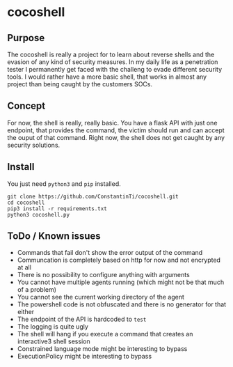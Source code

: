 # cocoshell

## Purpose
The cocoshell is really a project for to learn about reverse shells and the evasion of any kind of security measures. In my daily life as a penetration tester I permanently get faced with the challeng to evade different security tools. I would rather have a more basic shell, that works in almost any project than being caught by the customers SOCs.

## Concept
For now, the shell is really, really basic. You have a flask API with just one endpoint, that provides the command, the victim should run and can accept the ouput of that command. Right now, the shell does not get caught by any security solutions.

## Install
You just need `python3` and `pip` installed.
```shell
git clone https://github.com/ConstantinTi/cocoshell.git
cd cocoshell
pip3 install -r requirements.txt
python3 cocoshell.py
```

## ToDo / Known issues
* Commands that fail don't show the error output of the command
* Communcation is completely based on http for now and not encrypted at all
* There is no possibility to configure anything with arguments
* You cannot have multiple agents running (which might not be that much of a problem)
* You cannot see the current working directory of the agent
* The powershell code is not obfuscated and there is no generator for that either
* The endpoint of the API is hardcoded to `test`
* The logging is quite ugly
* The shell will hang if you execute a command that creates an interactive3 shell session
* Constrained language mode might be interesting to bypass
* ExecutionPolicy might be interesting to bypass